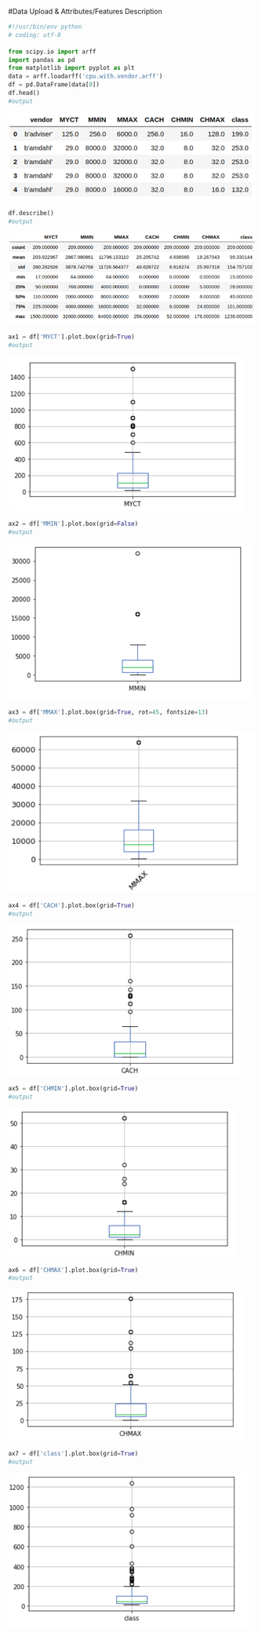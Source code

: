 #Data Upload & Attributes/Features Description

```python
#!/usr/bin/env python
# coding: utf-8

from scipy.io import arff
import pandas as pd
from matplotlib import pyplot as plt
data = arff.loadarff('cpu.with.vendor.arff')
df = pd.DataFrame(data[0])
df.head()
#output
```
<img src="https://github.com/Askarafshar/DataMining706/blob/master/Assignment1/output/datauploaded.png">

```python
df.describe()
#output
```
<img src="https://github.com/Askarafshar/DataMining706/blob/master/Assignment1/output/dfDescribe.png">

```python
ax1 = df['MYCT'].plot.box(grid=True)
#output
```
<img src="https://github.com/Askarafshar/DataMining706/blob/master/Assignment1/output/ax1.png">

```python
ax2 = df['MMIN'].plot.box(grid=False)
#output
```
<img src="https://github.com/Askarafshar/DataMining706/blob/master/Assignment1/output/ax2.png">

```python
ax3 = df['MMAX'].plot.box(grid=True, rot=45, fontsize=13)
#output
```
<img src="https://github.com/Askarafshar/DataMining706/blob/master/Assignment1/output/ax3.png">

```python
ax4 = df['CACH'].plot.box(grid=True)
#output
```
<img src="https://github.com/Askarafshar/DataMining706/blob/master/Assignment1/output/ax4.png">

```python
ax5 = df['CHMIN'].plot.box(grid=True)
#output
```
<img src="https://github.com/Askarafshar/DataMining706/blob/master/Assignment1/output/ax5.png">

```python
ax6 = df['CHMAX'].plot.box(grid=True)
#output
```
<img src="https://github.com/Askarafshar/DataMining706/blob/master/Assignment1/output/ax6.png">

```python
ax7 = df['class'].plot.box(grid=True)
#output
```

<img src="https://github.com/Askarafshar/DataMining706/blob/master/Assignment1/output/ax7.png">


